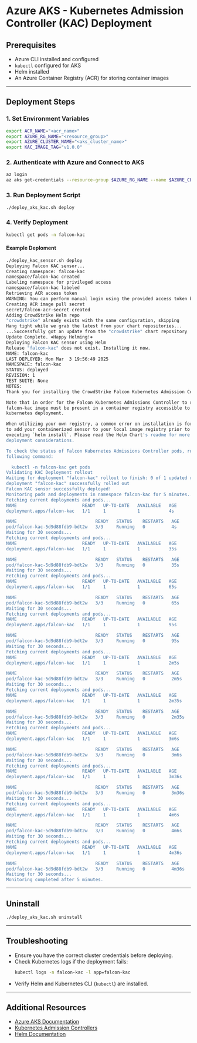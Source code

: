# Azure AKS - Kubernetes Admission Controller (KAC) Deployment

## **Prerequisites**
- Azure CLI installed and configured
- `kubectl` configured for AKS
- Helm installed
- An Azure Container Registry (ACR) for storing container images

---

## **Deployment Steps**
### 1. **Set Environment Variables**
```bash
export ACR_NAME="<acr_name>"
export AZURE_RG_NAME="<resource_group>"
export AZURE_CLUSTER_NAME="<aks_cluster_name>"
export KAC_IMAGE_TAG="v1.0.0"
```

### 2. **Authenticate with Azure and Connect to AKS**
```bash
az login
az aks get-credentials --resource-group $AZURE_RG_NAME --name $AZURE_CLUSTER_NAME
```

### 3. **Run Deployment Script**
```bash
./deploy_aks_kac.sh deploy
```

### 4. **Verify Deployment**
```bash
kubectl get pods -n falcon-kac
```

#### **Example Deploment**

```bash
./deploy_kac_sensor.sh deploy
Deploying Falcon KAC sensor...
Creating namespace: falcon-kac
namespace/falcon-kac created
Labeling namespace for privileged access
namespace/falcon-kac labeled
Retrieving ACR access token
WARNING: You can perform manual login using the provided access token below, for example: 'docker login loginServer -u 00000000-0000-0000-0000-000000000000 -p accessToken'
Creating ACR image pull secret
secret/falcon-acr-secret created
Adding CrowdStrike Helm repo
"crowdstrike" already exists with the same configuration, skipping
Hang tight while we grab the latest from your chart repositories...
...Successfully got an update from the "crowdstrike" chart repository
Update Complete. ⎈Happy Helming!⎈
Deploying Falcon KAC sensor using Helm
Release "falcon-kac" does not exist. Installing it now.
NAME: falcon-kac
LAST DEPLOYED: Mon Mar  3 19:56:49 2025
NAMESPACE: falcon-kac
STATUS: deployed
REVISION: 1
TEST SUITE: None
NOTES:
Thank you for installing the CrowdStrike Falcon Kubernetes Admission Controller!

Note that in order for the Falcon Kubernetes Admissions Controller to run, the
falcon-kac image must be present in a container registry accessible to the
kubernetes deployment.

When utilizing your own registry, a common error on installation is forgetting
to add your containerized sensor to your local image registry prior to
executing `helm install`. Please read the Helm Chart's readme for more
deployment considerations.

To check the status of Falcon Kubernetes Admissions Controller pods, run the
following command:

  kubectl -n falcon-kac get pods
Validating KAC Deployment rollout
Waiting for deployment "falcon-kac" rollout to finish: 0 of 1 updated replicas are available...
deployment "falcon-kac" successfully rolled out
Falcon KAC sensor successfully deployed!
Monitoring pods and deployments in namespace falcon-kac for 5 minutes...
Fetching current deployments and pods...
NAME                         READY   UP-TO-DATE   AVAILABLE   AGE
deployment.apps/falcon-kac   1/1     1            1           4s

NAME                              READY   STATUS    RESTARTS   AGE
pod/falcon-kac-5d9d88fdb9-bdt2w   3/3     Running   0          4s
Waiting for 30 seconds...
Fetching current deployments and pods...
NAME                         READY   UP-TO-DATE   AVAILABLE   AGE
deployment.apps/falcon-kac   1/1     1            1           35s

NAME                              READY   STATUS    RESTARTS   AGE
pod/falcon-kac-5d9d88fdb9-bdt2w   3/3     Running   0          35s
Waiting for 30 seconds...
Fetching current deployments and pods...
NAME                         READY   UP-TO-DATE   AVAILABLE   AGE
deployment.apps/falcon-kac   1/1     1            1           65s

NAME                              READY   STATUS    RESTARTS   AGE
pod/falcon-kac-5d9d88fdb9-bdt2w   3/3     Running   0          65s
Waiting for 30 seconds...
Fetching current deployments and pods...
NAME                         READY   UP-TO-DATE   AVAILABLE   AGE
deployment.apps/falcon-kac   1/1     1            1           95s

NAME                              READY   STATUS    RESTARTS   AGE
pod/falcon-kac-5d9d88fdb9-bdt2w   3/3     Running   0          95s
Waiting for 30 seconds...
Fetching current deployments and pods...
NAME                         READY   UP-TO-DATE   AVAILABLE   AGE
deployment.apps/falcon-kac   1/1     1            1           2m5s

NAME                              READY   STATUS    RESTARTS   AGE
pod/falcon-kac-5d9d88fdb9-bdt2w   3/3     Running   0          2m5s
Waiting for 30 seconds...
Fetching current deployments and pods...
NAME                         READY   UP-TO-DATE   AVAILABLE   AGE
deployment.apps/falcon-kac   1/1     1            1           2m35s

NAME                              READY   STATUS    RESTARTS   AGE
pod/falcon-kac-5d9d88fdb9-bdt2w   3/3     Running   0          2m35s
Waiting for 30 seconds...
Fetching current deployments and pods...
NAME                         READY   UP-TO-DATE   AVAILABLE   AGE
deployment.apps/falcon-kac   1/1     1            1           3m6s

NAME                              READY   STATUS    RESTARTS   AGE
pod/falcon-kac-5d9d88fdb9-bdt2w   3/3     Running   0          3m6s
Waiting for 30 seconds...
Fetching current deployments and pods...
NAME                         READY   UP-TO-DATE   AVAILABLE   AGE
deployment.apps/falcon-kac   1/1     1            1           3m36s

NAME                              READY   STATUS    RESTARTS   AGE
pod/falcon-kac-5d9d88fdb9-bdt2w   3/3     Running   0          3m36s
Waiting for 30 seconds...
Fetching current deployments and pods...
NAME                         READY   UP-TO-DATE   AVAILABLE   AGE
deployment.apps/falcon-kac   1/1     1            1           4m6s

NAME                              READY   STATUS    RESTARTS   AGE
pod/falcon-kac-5d9d88fdb9-bdt2w   3/3     Running   0          4m6s
Waiting for 30 seconds...
Fetching current deployments and pods...
NAME                         READY   UP-TO-DATE   AVAILABLE   AGE
deployment.apps/falcon-kac   1/1     1            1           4m36s

NAME                              READY   STATUS    RESTARTS   AGE
pod/falcon-kac-5d9d88fdb9-bdt2w   3/3     Running   0          4m36s
Waiting for 30 seconds...
Monitoring completed after 5 minutes.
```

---

## **Uninstall**
```bash
./deploy_aks_kac.sh uninstall
```

---

## **Troubleshooting**
- Ensure you have the correct cluster credentials before deploying.
- Check Kubernetes logs if the deployment fails:
  ```bash
  kubectl logs -n falcon-kac -l app=falcon-kac
  ```
- Verify Helm and Kubernetes CLI (`kubectl`) are installed.

---

## **Additional Resources**
- [Azure AKS Documentation](https://learn.microsoft.com/en-us/azure/aks/)
- [Kubernetes Admission Controllers](https://kubernetes.io/docs/reference/access-authn-authz/admission-controllers/)
- [Helm Documentation](https://helm.sh/docs/)

